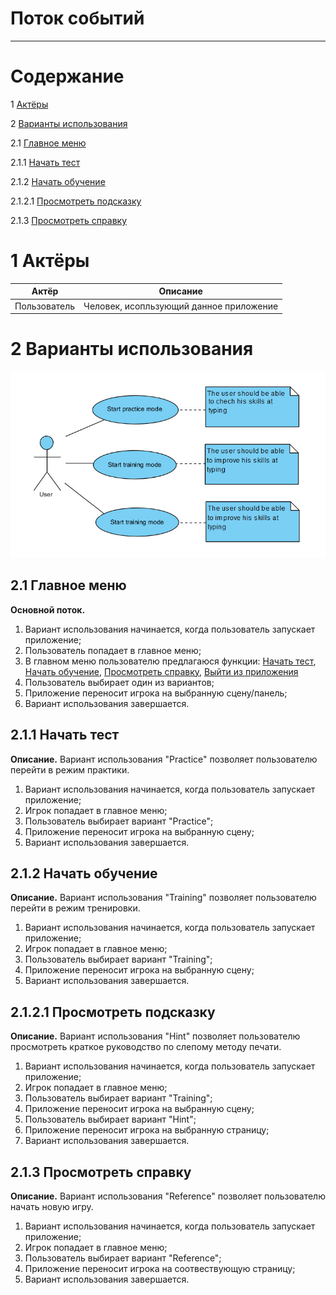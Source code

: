 # Поток событий
***
# Содержание

1 [Актёры](#1) <br>

2  [Варианты использования](#2) <br>

2.1 [Главное меню](#2.1) <br>

2.1.1 [Начать тест](#2.2) <br>

2.1.2 [Начать обучение](#2.3) <br>

2.1.2.1 [Просмотреть подсказку](#2.3.1) <br>

2.1.3 [Просмотреть справку](#2.4) <br>


<a name="1"/>

# 1 Актёры

| Актёр         | Описание           |
| ------------- |:------------------:|
| Пользователь  | Человек, исопльзующий данное приложение |

<a name="2"/>

# 2 Варианты использования

![](https://github.com/650501student/CHAR/blob/master/docs/Diagrams/usecaseDiagg.jpg)

<a name="2.1"/>

## 2.1 Главное меню

**Основной поток.** 
1. Вариант использования начинается, когда пользователь запускает приложение;
2. Пользователь попадает в главное меню;
2. В главном меню пользователю предлагаюся функции: [Начать тест](#2.2), [Начать обучение](#2.3), [Просмотреть справку](#2.4), [Выйти из приложения](#2.5)
3. Пользователь выбирает один из вариантов;
4. Приложение переносит игрока на выбранную сцену/панель;
5. Вариант использования завершается.

<a name="2.2"/>

## 2.1.1 Начать тест

**Описание.** Вариант использования "Practice" позволяет пользователю перейти в режим практики.
1. Вариант использования начинается, когда пользователь запускает приложение;
2. Игрок попадает в главное меню;
3. Пользователь выбирает вариант "Practice";
4. Приложение переносит игрока на выбранную сцену;
5. Вариант использования завершается.

<a name="2.3"/>

## 2.1.2 Начать обучение

**Описание.** Вариант использования "Training" позволяет пользователю перейти в режим тренировки.
1. Вариант использования начинается, когда пользователь запускает приложение;
2. Игрок попадает в главное меню;
3. Пользователь выбирает вариант "Training";
4. Приложение переносит игрока на выбранную сцену;
5. Вариант использования завершается.

<a name="2.3.1"/>

## 2.1.2.1 Просмотреть подсказку

**Описание.** Вариант использования "Hint" позволяет пользователю просмотреть краткое руководство по слепому методу печати.
1. Вариант использования начинается, когда пользователь запускает приложение;
2. Игрок попадает в главное меню;
3. Пользователь выбирает вариант "Training";
4. Приложение переносит игрока на выбранную сцену;
5. Пользователь выбирает вариант "Hint";
6. Приложение переносит игрока на выбранную страницу;
7. Вариант использования завершается.

<a name="2.4"/>

## 2.1.3 Просмотреть справку

**Описание.** Вариант использования "Reference" позволяет пользователю начать новую игру.
1. Вариант использования начинается, когда пользователь запускает приложение;
2. Игрок попадает в главное меню;
3. Пользователь выбирает вариант "Reference";
4. Приложение переносит игрока на соотвествующую страницу;
5. Вариант использования завершается.


